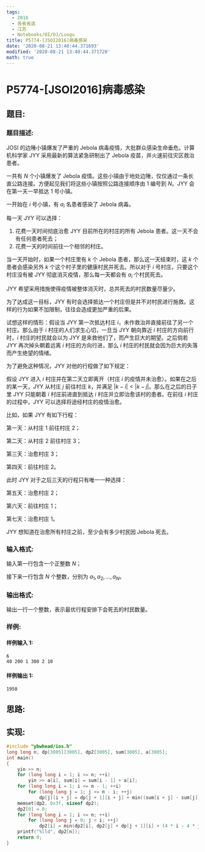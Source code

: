 ```yaml
---
tags:
  - 2016
  - 各省省选
  - 江苏
  - Notebooks/OI/OJ/Luogu
title: P5774-[JSOI2016]病毒感染
date: '2020-08-21 13:40:44.371693'
modified: '2020-08-21 13:40:44.371720'
math: true
---
```


# P5774-[JSOI2016]病毒感染

## 题目:

### 题目描述:

JOSI 的边陲小镇爆发了严重的 Jebola 病毒疫情，大批群众感染生命垂危。计算机科学家 JYY 采用最新的算法紧急研制出了 Jebola 疫苗，并火速前往灾区救治患者。

一共有 $N$ 个小镇爆发了 Jebola 疫情。这些小镇由于地处边陲，仅仅通过一条长直公路连接。方便起见我们将这些小镇按照公路连接顺序由 $1$ 编号到 $N$。JYY 会在第一天一早抵达 $1$ 号小镇。

一开始在 $i$ 号小镇，有 $a_i$ 名患者感染了 Jebola 病毒。

每一天 JYY 可以选择：

1. 花费一天时间彻底治愈 JYY 目前所在的村庄的所有 Jebola 患者。这一天不会有任何患者死去；
2. 花费一天的时间前往一个相邻的村庄。

当一天开始时，如果一个村庄里有 $k$ 个 Jebola 患者，那么这一天结束时，这 $k$ 个患者会感染另外 $k$ 个这个村子里的健康村民并死去。所以对于 $i$ 号村庄，只要这个村庄没有被 JYY 彻底消灭疫情，那么每一天都会有 $a_i$ 个村民死去。

JYY 希望采用措施使得疫情被整体消灭时，总共死去的村民数量尽量少。

为了达成这一目标，JYY 有时会选择抵达一个村庄但是并不对村民进行施救。这样的行为如果不加限制，往往会造成更加严重的后果。

试想这样的情形：假设当 JYY 第一次抵达村庄 $i$，未作救治并直接前往了另一个村庄。那么由于 $i$ 村庄的人们求生心切，一旦当 JYY 朝向靠近 $i$ 村庄的方向前行时，$i$ 村庄的村民就会以为 JYY 是来救他们了，而产生巨大的期望。之后倘若 JYY 再次掉头朝着远离 $i$ 村庄的方向行进，那么 $i$ 村庄的村民就会因为巨大的失落而产生绝望的情绪。

为了避免这种情况，JYY 对他的行程做了如下规定：

假设 JYY 进入 $i$ 村庄并在第二天立即离开（村庄 $i$ 的疫情并未治愈）。如果在之后的某一天，JYY 从村庄 $j$ 前往村庄 $k$，并满足 $|k-i| \lt |k-j|$。那么在之后的日子里 JYY 只能朝着 $i$ 村庄前进直到抵达 $i$ 村庄并立即治愈该村的患者。在前往 $i$ 村庄的过程中，JYY 可以选择将途经村庄的疫情治愈。

比如，如果 JYY 有如下行程：

第一天：从村庄 $1$ 前往村庄 $2$；

第二天：从村庄 $2$ 前往村庄 $3$；

第三天：治愈村庄 $3$；

第四天：前往村庄 $2$。

此时 JYY 对于之后三天的行程只有唯一一种选择：

第五天：治愈村庄 $2$；

第六天：前往村庄 $1$；

第七天：治愈村庄 $1$。

JYY 想知道在治愈所有村庄之前，至少会有多少村民因 Jebola 死去。

### 输入格式:

输入第一行包含一个正整数 $N$；

接下来一行包含 $N$ 个整数，分别为 $a_1,a_2,...,a_N$。

### 输出格式:

输出一行一个整数，表示最优行程安排下会死去的村民数量。

### 样例:

#### 样例输入 1:

```
6
40 200 1 300 2 10
```

#### 样例输出 1:

```
1950
```

## 思路:

## 实现:

```cpp
#include "ybwhead/ios.h"
long long n, dp[3005][3005], dp2[3005], sum[3005], a[3005];
int main()
{
    yin >> n;
    for (long long i = 1; i <= n; ++i)
        yin >> a[i], sum[i] = sum[i - 1] + a[i];
    for (long long i = 1; i <= n - 1; ++i)
        for (long long j = 1; j <= n - i; ++j)
            dp[j][i + j] = dp[j + 1][i + j] + min((sum[i + j] - sum[j]) * 2, a[j] * i * 3 + sum[i + j] - sum[j]);
    memset(dp2, 0x3f, sizeof dp2);
    dp2[0] = 0;
    for (long long i = 1; i <= n; ++i)
        for (long long j = 0; j < i; ++j)
            dp2[i] = min(dp2[i], dp2[j] + dp[j + 1][i] + (4 * i - 4 * j - 2) * (sum[n] - sum[i]));
    printf("%lld", dp2[n]);
    return 0;
}

```
